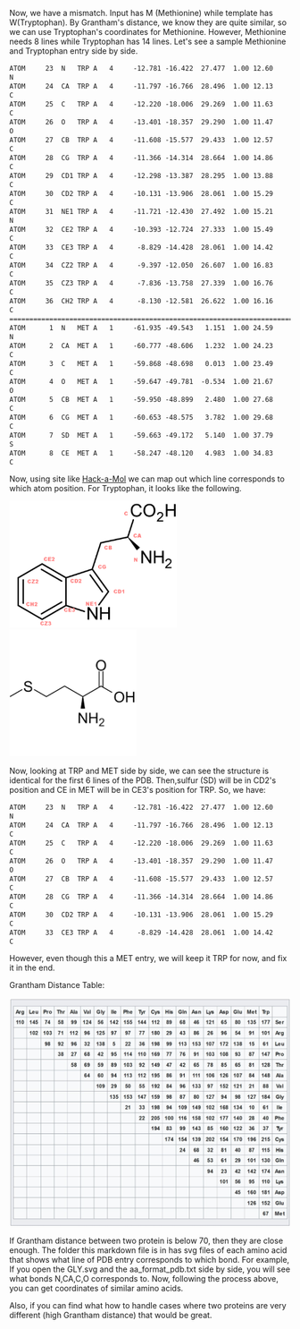 Now, we have a mismatch. Input has M (Methionine) while template has W(Tryptophan). By Grantham's distance, we know they are quite similar, so we can use Tryptophan's coordinates for Methionine. However, Methionine needs 8 lines while Tryptophan has 14 lines. Let's see a sample Methionine and Tryptophan entry side by side.

    ATOM     23  N   TRP A   4     -12.781 -16.422  27.477  1.00 12.60    N  
    ATOM     24  CA  TRP A   4     -11.797 -16.766  28.496  1.00 12.13    C  
    ATOM     25  C   TRP A   4     -12.220 -18.006  29.269  1.00 11.63    C  
    ATOM     26  O   TRP A   4     -13.401 -18.357  29.290  1.00 11.47    O  
    ATOM     27  CB  TRP A   4     -11.608 -15.577  29.433  1.00 12.57    C  
    ATOM     28  CG  TRP A   4     -11.366 -14.314  28.664  1.00 14.86    C  
    ATOM     29  CD1 TRP A   4     -12.298 -13.387  28.295  1.00 13.88    C  
    ATOM     30  CD2 TRP A   4     -10.131 -13.906  28.061  1.00 15.29    C  
    ATOM     31  NE1 TRP A   4     -11.721 -12.430  27.492  1.00 15.21    N  
    ATOM     32  CE2 TRP A   4     -10.393 -12.724  27.333  1.00 15.49    C  
    ATOM     33  CE3 TRP A   4      -8.829 -14.428  28.061  1.00 14.42    C  
    ATOM     34  CZ2 TRP A   4      -9.397 -12.050  26.607  1.00 16.83    C  
    ATOM     35  CZ3 TRP A   4      -7.836 -13.758  27.339  1.00 16.76    C  
    ATOM     36  CH2 TRP A   4      -8.130 -12.581  26.622  1.00 16.16    C
    =========================================================================
    ATOM      1  N   MET A   1     -61.935 -49.543   1.151  1.00 24.59    N  
    ATOM      2  CA  MET A   1     -60.777 -48.606   1.232  1.00 24.23    C  
    ATOM      3  C   MET A   1     -59.868 -48.698   0.013  1.00 23.49    C  
    ATOM      4  O   MET A   1     -59.647 -49.781  -0.534  1.00 21.67    O  
    ATOM      5  CB  MET A   1     -59.950 -48.899   2.480  1.00 27.68    C  
    ATOM      6  CG  MET A   1     -60.653 -48.575   3.782  1.00 29.68    C  
    ATOM      7  SD  MET A   1     -59.663 -49.172   5.140  1.00 37.79    S  
    ATOM      8  CE  MET A   1     -58.247 -48.120   4.983  1.00 34.83    C 

Now, using site like [Hack-a-Mol](https://chemapps.stolaf.edu/jmol/jsmol/hackamol.htm) we can map out which line corresponds to which atom position. For Tryptophan, it looks like the following. 

<img src="images/mapping.png" width="300">
<img src="images/met.png" width="227">

Now, looking at TRP and MET side by side, we can see the structure is identical for the first 6 lines of the PDB. Then,sulfur (SD) will be in CD2's position and CE in MET will be in CE3's position for TRP. So, we have:

    ATOM     23  N   TRP A   4     -12.781 -16.422  27.477  1.00 12.60    N  
    ATOM     24  CA  TRP A   4     -11.797 -16.766  28.496  1.00 12.13    C  
    ATOM     25  C   TRP A   4     -12.220 -18.006  29.269  1.00 11.63    C  
    ATOM     26  O   TRP A   4     -13.401 -18.357  29.290  1.00 11.47    O  
    ATOM     27  CB  TRP A   4     -11.608 -15.577  29.433  1.00 12.57    C  
    ATOM     28  CG  TRP A   4     -11.366 -14.314  28.664  1.00 14.86    C   
    ATOM     30  CD2 TRP A   4     -10.131 -13.906  28.061  1.00 15.29    C  
    ATOM     33  CE3 TRP A   4      -8.829 -14.428  28.061  1.00 14.42    C  

However, even though this a MET entry, we will keep it TRP for now, and fix it in the end. 

Grantham Distance Table:

![Grantham Table](grantham_table.jpg)

If Grantham distance between two protein is below 70, then they are close enough. The folder this markdown file is in has svg files of each amino acid that shows what line of PDB entry corresponds to which bond. For example, If you open the GLY.svg and the aa_format_pdb.txt side by side, you will see what bonds N,CA,C,O corresponds to. Now, following the process above, you can get coordinates of similar amino acids.

 Also, if you can find what how to handle cases where two proteins are very different (high Grantham distance) that would be great.
